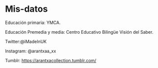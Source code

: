 # Mis-datos
Educación primaria: YMCA.

Educación Premedia y media: Centro Educativo Bilingüe Visión del Saber.

Twitter:@iMadeInUK

Instagram: @arantxaa_xx

Tumblr: https://arantxacollection.tumblr.com/
